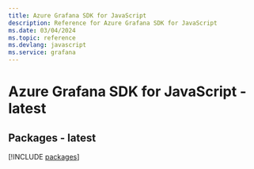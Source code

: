 ```yaml
---
title: Azure Grafana SDK for JavaScript
description: Reference for Azure Grafana SDK for JavaScript
ms.date: 03/04/2024
ms.topic: reference
ms.devlang: javascript
ms.service: grafana
---
```

# Azure Grafana SDK for JavaScript - latest
## Packages - latest
[!INCLUDE [packages](grafana-index.md)]